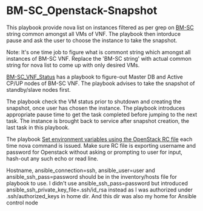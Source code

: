 # BM-SC_Openstack-Snapshot
This playbook provide nova list on instances filtered as per grep on [BM-SC](https://www.etsi.org/deliver/etsi_ts/123200_123299/123246/14.01.00_60/ts_123246v140100p.pdf) string common amongst all VMs of VNF. The playbook then intorduce pause and ask the user to choose the instance to take the snapshot. 

Note: It's one time job to figure what is commont string which amongst all instances of BM-SC VNF. Replace the 'BM-SC string' with actual common string for nova list to come up with only desired VMs.

 [BM-SC_VNF_Status](https://github.com/qaswarh/BM-SC_VNF_Status) has a playbook to figure-out Master DB and Active CP/UP nodes of BM-SC VNF. The playbook advises to take the snapshot of standby/slave nodes first.

The playbook check the VM status prior to shutdown and creating the snapshot, once user has chosen the instance. The playbook introduces appropriate pause time to get the task completed before jumping to the next task. The instance is brought back to service after snapshot creation, the last task in this playbook.

The playbook [Set environment variables using the OpenStack RC file](https://docs.openstack.org/ocata/user-guide/common/cli-set-environment-variables-using-openstack-rc.html) each time nova command is issued. Make sure RC file is exporting username and password for Openstack without asking or prompting to user for input, hash-out  any such echo or read line.

Hostname, ansible_connection=ssh, ansible_user=user and ansible_ssh_pass=password should be in the inventory/hosts file for playbook to use. I didn't use ansible_ssh_pass=password but introduced ansible_ssh_private_key_file=.ssh/id_rsa instead as I was authorized under .ssh/authorized_keys in home dir. 
And this dir was also my home for Ansible control node
